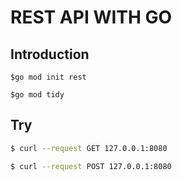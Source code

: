 # REST API WITH GO

## Introduction

`$go mod init rest`

`$go mod tidy`
## Try
```bash
$ curl --request GET 127.0.0.1:8080

$ curl --request POST 127.0.0.1:8080
```
